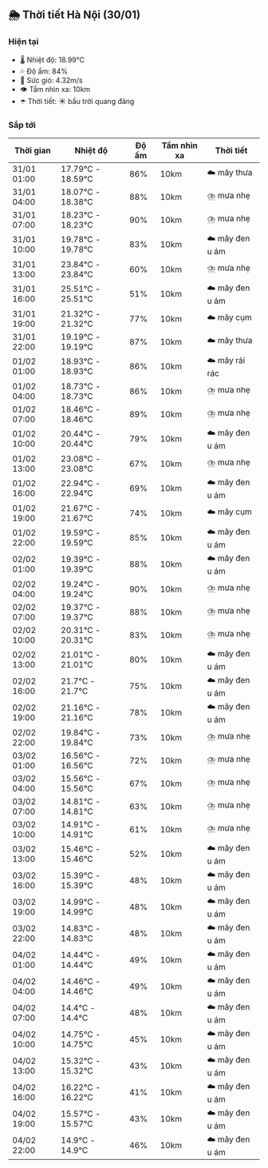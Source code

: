 ## 🌦️ Thời tiết Hà Nội (30/01)

### Hiện tại

- 🌡️ Nhiệt độ: 18.99℃
- 💦 Độ ẩm: 84%
- 💨 Sức gió: 4.32m/s
- 👁️ Tầm nhìn xa: 10km
- ☂️ Thời tiết: ☀️ bầu trời quang đãng

### Sắp tới

| Thời gian | Nhiệt độ | Độ ẩm | Tầm nhìn xa | Thời tiết |
| --- | --- | --- | --- | --- |
| 31/01 01:00 | 17.79℃ - 18.59℃ | 86% | 10km | ☁️ mây thưa |
| 31/01 04:00 | 18.07℃ - 18.38℃ | 88% | 10km | ⛈️ mưa nhẹ |
| 31/01 07:00 | 18.23℃ - 18.23℃ | 90% | 10km | ⛈️ mưa nhẹ |
| 31/01 10:00 | 19.78℃ - 19.78℃ | 83% | 10km | ☁️ mây đen u ám |
| 31/01 13:00 | 23.84℃ - 23.84℃ | 60% | 10km | ⛈️ mưa nhẹ |
| 31/01 16:00 | 25.51℃ - 25.51℃ | 51% | 10km | ☁️ mây đen u ám |
| 31/01 19:00 | 21.32℃ - 21.32℃ | 77% | 10km | ☁️ mây cụm |
| 31/01 22:00 | 19.19℃ - 19.19℃ | 87% | 10km | ☁️ mây thưa |
| 01/02 01:00 | 18.93℃ - 18.93℃ | 86% | 10km | ☁️ mây rải rác |
| 01/02 04:00 | 18.73℃ - 18.73℃ | 86% | 10km | ⛈️ mưa nhẹ |
| 01/02 07:00 | 18.46℃ - 18.46℃ | 89% | 10km | ⛈️ mưa nhẹ |
| 01/02 10:00 | 20.44℃ - 20.44℃ | 79% | 10km | ☁️ mây đen u ám |
| 01/02 13:00 | 23.08℃ - 23.08℃ | 67% | 10km | ⛈️ mưa nhẹ |
| 01/02 16:00 | 22.94℃ - 22.94℃ | 69% | 10km | ☁️ mây đen u ám |
| 01/02 19:00 | 21.67℃ - 21.67℃ | 74% | 10km | ☁️ mây cụm |
| 01/02 22:00 | 19.59℃ - 19.59℃ | 85% | 10km | ☁️ mây đen u ám |
| 02/02 01:00 | 19.39℃ - 19.39℃ | 88% | 10km | ☁️ mây đen u ám |
| 02/02 04:00 | 19.24℃ - 19.24℃ | 90% | 10km | ⛈️ mưa nhẹ |
| 02/02 07:00 | 19.37℃ - 19.37℃ | 88% | 10km | ⛈️ mưa nhẹ |
| 02/02 10:00 | 20.31℃ - 20.31℃ | 83% | 10km | ⛈️ mưa nhẹ |
| 02/02 13:00 | 21.01℃ - 21.01℃ | 80% | 10km | ☁️ mây đen u ám |
| 02/02 16:00 | 21.7℃ - 21.7℃ | 75% | 10km | ☁️ mây đen u ám |
| 02/02 19:00 | 21.16℃ - 21.16℃ | 78% | 10km | ☁️ mây đen u ám |
| 02/02 22:00 | 19.84℃ - 19.84℃ | 73% | 10km | ⛈️ mưa nhẹ |
| 03/02 01:00 | 16.56℃ - 16.56℃ | 72% | 10km | ⛈️ mưa nhẹ |
| 03/02 04:00 | 15.56℃ - 15.56℃ | 67% | 10km | ⛈️ mưa nhẹ |
| 03/02 07:00 | 14.81℃ - 14.81℃ | 63% | 10km | ⛈️ mưa nhẹ |
| 03/02 10:00 | 14.91℃ - 14.91℃ | 61% | 10km | ⛈️ mưa nhẹ |
| 03/02 13:00 | 15.46℃ - 15.46℃ | 52% | 10km | ☁️ mây đen u ám |
| 03/02 16:00 | 15.39℃ - 15.39℃ | 48% | 10km | ☁️ mây đen u ám |
| 03/02 19:00 | 14.99℃ - 14.99℃ | 48% | 10km | ☁️ mây đen u ám |
| 03/02 22:00 | 14.83℃ - 14.83℃ | 48% | 10km | ☁️ mây đen u ám |
| 04/02 01:00 | 14.44℃ - 14.44℃ | 49% | 10km | ☁️ mây đen u ám |
| 04/02 04:00 | 14.46℃ - 14.46℃ | 49% | 10km | ☁️ mây đen u ám |
| 04/02 07:00 | 14.4℃ - 14.4℃ | 48% | 10km | ☁️ mây đen u ám |
| 04/02 10:00 | 14.75℃ - 14.75℃ | 45% | 10km | ☁️ mây đen u ám |
| 04/02 13:00 | 15.32℃ - 15.32℃ | 43% | 10km | ☁️ mây đen u ám |
| 04/02 16:00 | 16.22℃ - 16.22℃ | 41% | 10km | ☁️ mây đen u ám |
| 04/02 19:00 | 15.57℃ - 15.57℃ | 43% | 10km | ☁️ mây đen u ám |
| 04/02 22:00 | 14.9℃ - 14.9℃ | 46% | 10km | ☁️ mây đen u ám |
